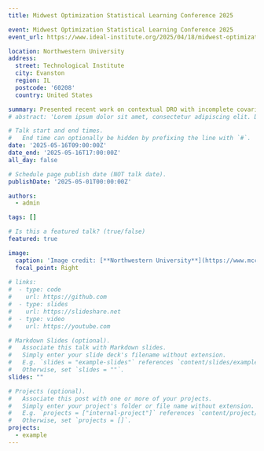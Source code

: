 ```yaml
---
title: Midwest Optimization Statistical Learning Conference 2025

event: Midwest Optimization Statistical Learning Conference 2025
event_url: https://www.ideal-institute.org/2025/04/18/midwest-optimization-statistical-learning-conference-2025/

location: Northwestern University
address:
  street: Technological Institute
  city: Evanston
  region: IL
  postcode: '60208'
  country: United States

summary: Presented recent work on contextual DRO with incomplete covariate information.
# abstract: 'Lorem ipsum dolor sit amet, consectetur adipiscing elit. Duis posuere tellusac convallis placerat. Proin tincidunt magna sed ex sollicitudin condimentum. Sed ac faucibus dolor, scelerisque sollicitudin nisi. Cras purus urna, suscipit quis sapien eu, pulvinar tempor diam.'

# Talk start and end times.
#   End time can optionally be hidden by prefixing the line with `#`.
date: '2025-05-16T09:00:00Z'
date_end: '2025-05-16T17:00:00Z'
all_day: false

# Schedule page publish date (NOT talk date).
publishDate: '2025-05-01T00:00:00Z'

authors:
  - admin

tags: []

# Is this a featured talk? (true/false)
featured: true

image:
  caption: 'Image credit: [**Northwestern University**](https://www.mccormick.northwestern.edu/research/optimization-machine-learning-center/news-events/past-workshops.html)'
  focal_point: Right
 
# links:
#  - type: code
#    url: https://github.com
#  - type: slides
#    url: https://slideshare.net
#  - type: video
#    url: https://youtube.com

# Markdown Slides (optional).
#   Associate this talk with Markdown slides.
#   Simply enter your slide deck's filename without extension.
#   E.g. `slides = "example-slides"` references `content/slides/example-slides.md`.
#   Otherwise, set `slides = ""`.
slides: ""

# Projects (optional).
#   Associate this post with one or more of your projects.
#   Simply enter your project's folder or file name without extension.
#   E.g. `projects = ["internal-project"]` references `content/project/deep-learning/index.md`.
#   Otherwise, set `projects = []`.
projects:
  - example
---
```


<!--
{{% callout note %}}
Click on the **Slides** button above to view the built-in slides feature.
{{% /callout %}}

Slides can be added in a few ways:

- **Create** slides using Hugo Blox Builder's [_Slides_](https://docs.hugoblox.com/reference/content-types/) feature and link using the `slides` parameter in the front matter of the talk file
- **Upload** an existing slide deck to this page bundle and link it using `links: [{ type: slides, url: path/to/file } ]` in front matter
- **Embed** your slides (e.g. Google Slides) or presentation video on this page using [shortcodes](https://docs.hugoblox.com/reference/markdown/).

Further event details, including [page elements](https://docs.hugoblox.com/reference/markdown/) such as image galleries, can be added to the body of this page.
--> 
